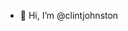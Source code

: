 - 👋 Hi, I’m @clintjohnston

<!---
clintjohnston/clintjohnston is a ✨ special ✨ repository because its `README.md` (this file) appears on your GitHub profile.
You can click the Preview link to take a look at your changes.
--->
